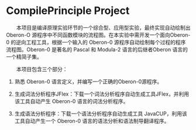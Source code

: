 # CompilePrinciple Project

&emsp;&emsp;本项目是编译原理实验环节的一个综合型、应用型实验，最终实现自动绘制出 Oberon-O 源程序中不同函数模块的流程图。在本实验中需开发一个面向Oberon-0 的逆向工程工具，根据一个输入的 Oberon-0 源程序自动绘制每个过程的程序流程图。Oberon-0 是著名的 Pascal 和 Modula-2 语言的后继者Oberon 语言的一个精简子集。

&emsp;&emsp;本项目包含三个部分：

1. 熟悉 Oberon-0 语言定义，并编写一个正确的Oberon-0源程序。

2. 生成词法分析程序JFlex：下载一个词法分析程序自动生成工具JFlex，并利用该工具自动产生 Oberon-0 语言的词法分析程序。

3. 生成语法分析程序：下载一个语法分析程序自动生成工具 JavaCUP，利用该工具自动产生一个
Oberon-0 语言的语法分析和语法制导翻译程序。















